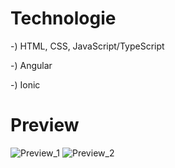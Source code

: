 # Technologie

-) HTML, CSS, JavaScript/TypeScript

-) Angular

-) Ionic

# Preview

![Preview_1](./src/assets/screenshots/Preview_1.jpg)
![Preview_2](./src/assets/screenshots/Preview_2.jpg)
